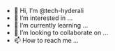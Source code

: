  - 👋 Hi, I’m @tech-hyderali
- 👀 I’m interested in ...
- 🌱 I’m currently learning ...
- 💞️ I’m looking to collaborate on ...
- 📫 How to reach me ...

<!---
tech-hyderali/tech-hyderali is a ✨ special ✨ repository because its `README.md` (this file) appears on your GitHub profile.
You can click the Preview link to take a look at your changes.
--->
